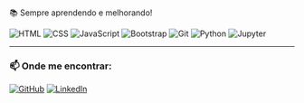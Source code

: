  
📚 Sempre aprendendo e melhorando!


![HTML](https://img.shields.io/badge/HTML5-E34F26?style=flat&logo=html5&logoColor=white)
![CSS](https://img.shields.io/badge/CSS3-1572B6?style=flat&logo=css3&logoColor=white)
![JavaScript](https://img.shields.io/badge/JavaScript-F7DF1E?style=flat&logo=javascript&logoColor=black)
![Bootstrap](https://img.shields.io/badge/Bootstrap-563D7C?style=flat&logo=bootstrap&logoColor=white)
![Git](https://img.shields.io/badge/Git-F05032?style=flat&logo=git&logoColor=white)
![Python](https://img.shields.io/badge/Python-3776AB?style=flat&logo=python&logoColor=white)
![Jupyter](https://img.shields.io/badge/Jupyter-F37626?style=flat&logo=jupyter&logoColor=white)




---

### 📫 Onde me encontrar:
[![GitHub](https://img.shields.io/badge/GitHub-181717?style=flat&logo=github&logoColor=white)](https://github.com/RaphaelCreates)
[![LinkedIn](https://img.shields.io/badge/LinkedIn-0077B5?style=flat&logo=linkedin&logoColor=white)](https://www.linkedin.com/in/seu-link)




